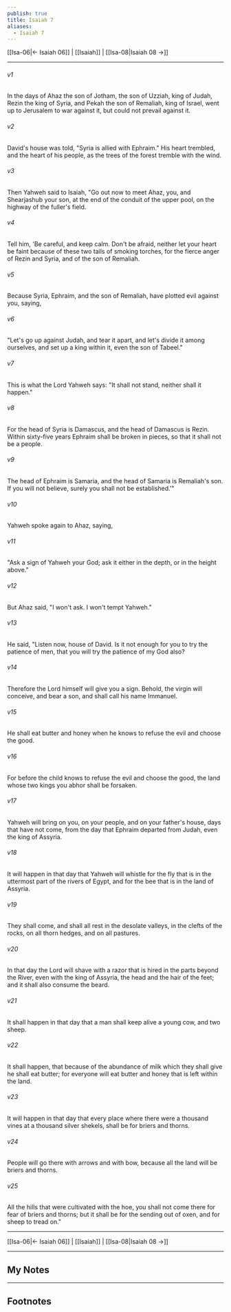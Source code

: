 ```yaml
---
publish: true
title: Isaiah 7
aliases:
  - Isaiah 7
---
```


[[Isa-06|← Isaiah 06]] | [[Isaiah]] | [[Isa-08|Isaiah 08 →]]
***



###### v1 
In the days of Ahaz the son of Jotham, the son of Uzziah, king of Judah, Rezin the king of Syria, and Pekah the son of Remaliah, king of Israel, went up to Jerusalem to war against it, but could not prevail against it. 

###### v2 
David's house was told, "Syria is allied with Ephraim." His heart trembled, and the heart of his people, as the trees of the forest tremble with the wind. 

###### v3 
Then Yahweh said to Isaiah, "Go out now to meet Ahaz, you, and Shearjashub your son, at the end of the conduit of the upper pool, on the highway of the fuller's field. 

###### v4 
Tell him, 'Be careful, and keep calm. Don't be afraid, neither let your heart be faint because of these two tails of smoking torches, for the fierce anger of Rezin and Syria, and of the son of Remaliah. 

###### v5 
Because Syria, Ephraim, and the son of Remaliah, have plotted evil against you, saying, 

###### v6 
"Let's go up against Judah, and tear it apart, and let's divide it among ourselves, and set up a king within it, even the son of Tabeel." 

###### v7 
This is what the Lord Yahweh says: "It shall not stand, neither shall it happen." 

###### v8 
For the head of Syria is Damascus, and the head of Damascus is Rezin. Within sixty-five years Ephraim shall be broken in pieces, so that it shall not be a people. 

###### v9 
The head of Ephraim is Samaria, and the head of Samaria is Remaliah's son. If you will not believe, surely you shall not be established.'" 

###### v10 
Yahweh spoke again to Ahaz, saying, 

###### v11 
"Ask a sign of Yahweh your God; ask it either in the depth, or in the height above." 

###### v12 
But Ahaz said, "I won't ask. I won't tempt Yahweh." 

###### v13 
He said, "Listen now, house of David. Is it not enough for you to try the patience of men, that you will try the patience of my God also? 

###### v14 
Therefore the Lord himself will give you a sign. Behold, the virgin will conceive, and bear a son, and shall call his name Immanuel. 

###### v15 
He shall eat butter and honey when he knows to refuse the evil and choose the good. 

###### v16 
For before the child knows to refuse the evil and choose the good, the land whose two kings you abhor shall be forsaken. 

###### v17 
Yahweh will bring on you, on your people, and on your father's house, days that have not come, from the day that Ephraim departed from Judah, even the king of Assyria. 

###### v18 
It will happen in that day that Yahweh will whistle for the fly that is in the uttermost part of the rivers of Egypt, and for the bee that is in the land of Assyria. 

###### v19 
They shall come, and shall all rest in the desolate valleys, in the clefts of the rocks, on all thorn hedges, and on all pastures. 

###### v20 
In that day the Lord will shave with a razor that is hired in the parts beyond the River, even with the king of Assyria, the head and the hair of the feet; and it shall also consume the beard. 

###### v21 
It shall happen in that day that a man shall keep alive a young cow, and two sheep. 

###### v22 
It shall happen, that because of the abundance of milk which they shall give he shall eat butter; for everyone will eat butter and honey that is left within the land. 

###### v23 
It will happen in that day that every place where there were a thousand vines at a thousand silver shekels, shall be for briers and thorns. 

###### v24 
People will go there with arrows and with bow, because all the land will be briers and thorns. 

###### v25 
All the hills that were cultivated with the hoe, you shall not come there for fear of briers and thorns; but it shall be for the sending out of oxen, and for sheep to tread on."

***
[[Isa-06|← Isaiah 06]] | [[Isaiah]] | [[Isa-08|Isaiah 08 →]]

---
## My Notes

---
## Footnotes